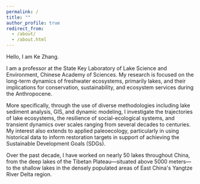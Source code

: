 ```yaml
---
permalink: /
title: ""
author_profile: true
redirect_from: 
  - /about/
  - /about.html
---
```


Hello, I am Ke Zhang.

I am a professor at the State Key Laboratory of Lake Science and Environment, Chinese Academy of Sciences. My research is focused on the long-term dynamics of freshwater ecosystems, primarily lakes, and their implications for conservation, sustainability, and ecosystem services during the Anthropocene.

More specifically, through the use of diverse methodologies including lake sediment analysis, GIS, and dynamic modeling, I investigate the trajectories of lake ecosystems, the resilience of social-ecological systems, and transient dynamics over scales ranging from several decades to centuries. My interest also extends to applied paleoecology, particularly in using historical data to inform restoration targets in support of achieving the Sustainable Development Goals (SDGs).

Over the past decade, I have worked on nearly 50 lakes throughout China, from the deep lakes of the Tibetan Plateau—situated above 5000 meters—to the shallow lakes in the densely populated areas of East China's Yangtze River Delta region.





